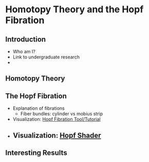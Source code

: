 # Homotopy Theory and the Hopf Fibration

## Introduction
- Who am I?
- Link to undergraduate research
-

## Homotopy Theory

## The Hopf Fibration
- Explanation of fibrations
	- Fiber bundles: cylinder vs mobius strip
- Visualization: [Hopf Fibration Tool/Tutorial](http://philogb.github.io/page/hopf/)
- Visualization: [Hopf Shader](https://www.shadertoy.com/view/MstfDs)
	- 

## Interesting Results
